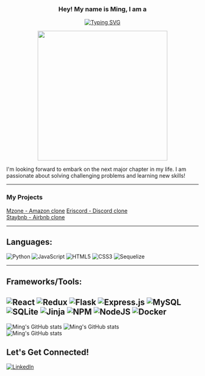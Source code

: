 <h3 align="center">
  Hey! My name is Ming, I am a
</h3>

<p align="center">
<a href="https://git.io/typing-svg"><img src="https://readme-typing-svg.demolab.com?font=Roboto+Slab&pause=1000&size=28&color=FCE4A8&center=true&vCenter=true&width=435&lines=Full+Stack+Web+Developer;Software+Development+Engineer" alt="Typing SVG" /></a>
<p>
 
<div align='center'>
 <image src="https://github.com/EffieML/EffieML/blob/main/ming-pic1.gif" width="340" height="auto" >
</div>

<p>
    I'm looking forward to embark on the next major chapter in my life. I am passionate about solving challenging problems and learning new skills!
<p>

-------
### My Projects
[Mzone - Amazon clone](https://aa-mzone.onrender.com/)
[Eriscord - Discord clone](https://eriscord-aa.onrender.com/)  
[Staybnb - Airbnb clone](https://airbnb-ming.herokuapp.com/)

-------
     
## Languages:
![Python](https://img.shields.io/badge/python-3670A0?style=for-the-badge&logo=python&logoColor=ffdd54)
![JavaScript](https://img.shields.io/badge/javascript-%23323330.svg?style=for-the-badge&logo=javascript&logoColor=%23F7DF1E)
![HTML5](https://img.shields.io/badge/html5-%23E34F26.svg?style=for-the-badge&logo=html5&logoColor=white)
![CSS3](https://img.shields.io/badge/css3-%231572B6.svg?style=for-the-badge&logo=css3&logoColor=white)
![Sequelize](https://img.shields.io/badge/Sequelize-52B0E7?style=for-the-badge&logo=Sequelize&logoColor=white)

-------
## Frameworks/Tools:
![React](https://img.shields.io/badge/react-%2320232a.svg?style=for-the-badge&logo=react&logoColor=%2361DAFB)
![Redux](https://img.shields.io/badge/redux-%23593d88.svg?style=for-the-badge&logo=redux&logoColor=white)
![Flask](https://img.shields.io/badge/flask-%23000.svg?style=for-the-badge&logo=flask&logoColor=white)
![Express.js](https://img.shields.io/badge/express.js-%23404d59.svg?style=for-the-badge&logo=express&logoColor=%2361DAFB)
![MySQL](https://img.shields.io/badge/mysql-%2300f.svg?style=for-the-badge&logo=mysql&logoColor=white)
![SQLite](https://img.shields.io/badge/sqlite-%2307405e.svg?style=for-the-badge&logo=sqlite&logoColor=white)
![Jinja](https://img.shields.io/badge/jinja-white.svg?style=for-the-badge&logo=jinja&logoColor=black)
![NPM](https://img.shields.io/badge/NPM-%23000000.svg?style=for-the-badge&logo=npm&logoColor=white)
![NodeJS](https://img.shields.io/badge/node.js-6DA55F?style=for-the-badge&logo=node.js&logoColor=white)
![Docker](https://img.shields.io/badge/docker-%230db7ed.svg?style=for-the-badge&logo=docker&logoColor=white)
------- 
![Ming's GitHub stats](https://github-readme-stats.vercel.app/api/top-langs/?username=EffieML&theme=omni&custom_title=Languages&langs_count=4)
![Ming's GitHub stats](https://github-readme-stats.vercel.app/api?username=EffieML&count_private=true&theme=omni&custom_title=Stats&hide=contribs&line_height=40)
</br>
![Ming's GitHub stats](https://github-readme-streak-stats.herokuapp.com/?user=EffieML&theme=omni&hide_border=false)<br/>

## Let's Get Connected!
<a href="https://www.linkedin.com/in/effie-liu-b57372261/" target="_blank">![LinkedIn](https://img.shields.io/badge/linkedin-%230077B5.svg?style=for-the-badge&logo=linkedin&logoColor=white)</a>
<!-- <a href="https://www.linkedin.com/in/effie-liu-b57372261/" target="_blank">![AngelList](https://img.shields.io/badge/AngelList-%23D4D4D4.svg?style=for-the-badge&logo=AngelList&logoColor=black)</a> -->
<!--
**EffieML/EffieML** is a ✨ _special_ ✨ repository because its `README.md` (this file) appears on your GitHub profile.

Here are some ideas to get you started:

- 🔭 I’m currently working on ...
- 🌱 I’m currently learning ...
- 👯 I’m looking to collaborate on ...
- 🤔 I’m looking for help with ...
- 💬 Ask me about ...
- 📫 How to reach me: ...
- 😄 Pronouns: ...
- ⚡ Fun fact: ...
-->
